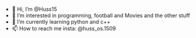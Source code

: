 - 👋 Hi, I’m @Huss15
- 👀 I’m interested in programming, football and Movies and the other stuff
- 🌱 I’m currently learning python and c++
- 📫 How to reach me insta: @huss_os.1509
